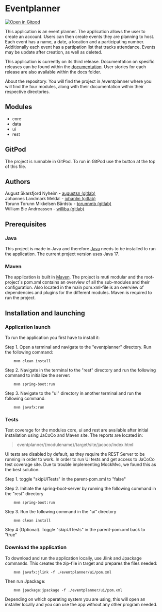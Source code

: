 # Eventplanner

[![Open in Gitpod](https://gitpod.io/button/open-in-gitpod.svg)](https://gitpod.stud.ntnu.no/#https://gitlab.stud.idi.ntnu.no/it1901/groups-2022/gr2221/gr2221)

This application is an event planner. The application allows the user to create an account. Users can then create events they are planning to host. Each event has a name, a date, a location and a participating number. Additionally each event has a partipation list that tracks attendance. Events may be update after creation, as well as deleted.

This application is currently on its third release. Documentation on spesific releases can be found within the [documentation](https://gitlab.stud.idi.ntnu.no/it1901/groups-2022/gr2221/gr2221/-/tree/master/docs). User stories for each release are also available within the docs folder.  

About the repository: You will find the project in /eventplanner where you will find the four modules, along with their documentation within their respective directories.

## Modules

- core
- data
- ui
- rest

## GitPod

The project is runnable in GitPod. To run in GitPod use the button at the top of this file.

## Authors

August Skarsfjord Nyheim - [augustsn (gitlab)](https://gitlab.stud.idi.ntnu.no/augustsn)  
Johannes  Landmark Meldal - [johanlm  (gitlab)](https://gitlab.stud.idi.ntnu.no/johanlm)  
Torunn Torunn Mikkelsen Bårdstu - [torunnmb  (gitlab)](https://gitlab.stud.idi.ntnu.no/torunnmb)  
William  Bie Andreassen - [williba  (gitlab)](https://gitlab.stud.idi.ntnu.no/williba)  

## Prerequisites

### Java

This project is made in Java and therefore [Java](https://www.java.com/en/) needs to be installed to run the application. The current project version uses Java 17.

### Maven

The application is built in [Maven](https://maven.apache.org/). The project is muti modular and the root-project´s pom.xml contains an overview of all the sub-modules and their configuration. Also located in the main pom.xml-file is an overview of dependencies and plugins for the different modules. Maven is required to run the project.

## Installation and launching

### Application launch

To run the application you first have to install it:  

Step 1. Open a terminal and navigate to the "eventplanner" directory. Run the following command:

        mvn clean install

Step 2. Navigate in the terminal to the "rest" directory and run the following command to initialize the server:

        mvn spring-boot:run

Step 3. Navigate to the "ui" directory in another terminal and run the following command:

        mvn javafx:run

### Tests

Test coverage for the modules core, ui and rest are available after initial installation using JaCoCo and Maven site. The reports are located in:

> eventplanner/{modulename}/target/site/jacoco/index.html

UI tests are disabled by default, as they require the REST Server to be running in order to work. In order to run UI tests and get access to JaCoCo test coverage site. Due to trouble implementing MockMvc, we found this as the best solution.

Step 1. toggle "skipUITests" in the parent-pom.xml to "false"

Step 2. Initiate the spring-boot-server by running the following command in the "rest" directory

        mvn spring-boot:run

Step 3. Run the following command in the "ui" directory

        mvn clean install  

Step 4 (Optional). Toggle "skipUITests" in the parent-pom.xml back to "true"

### Download the application

To download and run the application locally, use Jlink and Jpackage commands.
This creates the zip-file in target and prepares the files needed:

        mvn javafx:jlink -f ./eventplanner/ui/pom.xml

Then run Jpackage:

        mvn jpackage:jpackage -f ./eventplanner/ui/pom.xml

Depending on which operating system you are using, this will open an installer locally and you can use the app without any other program needed.
